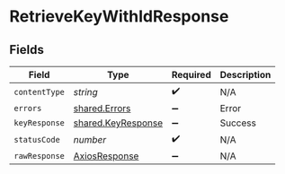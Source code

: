 # RetrieveKeyWithIdResponse


## Fields

| Field                                                    | Type                                                     | Required                                                 | Description                                              |
| -------------------------------------------------------- | -------------------------------------------------------- | -------------------------------------------------------- | -------------------------------------------------------- |
| `contentType`                                            | *string*                                                 | :heavy_check_mark:                                       | N/A                                                      |
| `errors`                                                 | [shared.Errors](../../models/shared/errors.md)           | :heavy_minus_sign:                                       | Error                                                    |
| `keyResponse`                                            | [shared.KeyResponse](../../models/shared/keyresponse.md) | :heavy_minus_sign:                                       | Success                                                  |
| `statusCode`                                             | *number*                                                 | :heavy_check_mark:                                       | N/A                                                      |
| `rawResponse`                                            | [AxiosResponse](https://axios-http.com/docs/res_schema)  | :heavy_minus_sign:                                       | N/A                                                      |